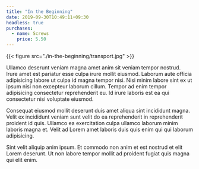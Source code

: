 ```yaml
---
title: "In the Beginning"
date: 2019-09-30T10:49:11+09:30
headless: true
purchases:
  - name: Screws
    price: 5.50
---
```


{{< figure src="./in-the-beginning/transport.jpg" >}}

Ullamco deserunt veniam magna amet anim sit veniam tempor nostrud. Irure amet est pariatur esse culpa irure mollit eiusmod. Laborum aute officia adipisicing labore ut culpa id magna tempor nisi. Nisi minim labore sint ex ut ipsum nisi non excepteur laborum cillum. Tempor ad enim tempor adipisicing consectetur reprehenderit eu. Id irure laboris est ea qui consectetur nisi voluptate eiusmod.

Consequat eiusmod mollit deserunt duis amet aliqua sint incididunt magna. Velit ex incididunt veniam sunt velit do ea reprehenderit in reprehenderit proident id quis. Ullamco ea exercitation culpa ullamco laborum minim laboris magna et. Velit ad Lorem amet laboris duis quis enim qui qui laborum adipisicing.

Sint velit aliquip anim ipsum. Et commodo non anim et est nostrud et elit Lorem deserunt. Ut non labore tempor mollit ad proident fugiat quis magna qui elit enim.